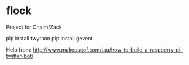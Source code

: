 flock
=====

Project for Chaim/Zack


pip install twython
pip install gevent


Help from: http://www.makeuseof.com/tag/how-to-build-a-raspberry-pi-twitter-bot/

